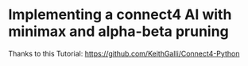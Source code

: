 Implementing a connect4 AI with minimax and alpha-beta pruning
==============================================================

Thanks to this Tutorial: https://github.com/KeithGalli/Connect4-Python
